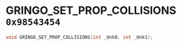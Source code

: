 # GRINGO_SET_PROP_COLLISIONS `0x98543454`

```cpp
void GRINGO_SET_PROP_COLLISIONS(int _Unk0, int _Unk1);
```